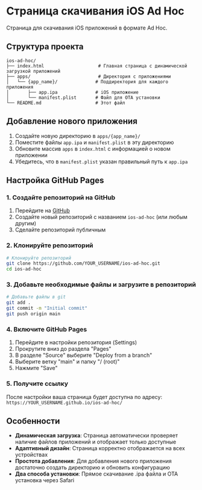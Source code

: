 # Страница скачивания iOS Ad Hoc

Страница для скачивания iOS приложений в формате Ad Hoc.

## Структура проекта

```
ios-ad-hoc/
├── index.html                    # Главная страница с динамической загрузкой приложений
├── apps/                         # Директория с приложениями
│   └── {app_name}/              # Поддиректория для каждого приложения
│       ├── app.ipa              # iOS приложение
│       └── manifest.plist       # Файл для OTA установки
└── README.md                    # Этот файл
```

## Добавление нового приложения

1. Создайте новую директорию в `apps/{app_name}/`
2. Поместите файлы `app.ipa` и `manifest.plist` в эту директорию
3. Обновите массив `apps` в `index.html` с информацией о новом приложении
4. Убедитесь, что в `manifest.plist` указан правильный путь к `app.ipa`

## Настройка GitHub Pages

### 1. Создайте репозиторий на GitHub

1. Перейдите на [GitHub](https://github.com)
2. Создайте новый репозиторий с названием `ios-ad-hoc` (или любым другим)
3. Сделайте репозиторий публичным

### 2. Клонируйте репозиторий

```bash
# Клонируйте репозиторий
git clone https://github.com/YOUR_USERNAME/ios-ad-hoc.git
cd ios-ad-hoc
```

### 3. Добавьте необходимые файлы и загрузите в репозиторий

```bash
# Добавьте файлы в git
git add .
git commit -m "Initial commit"
git push origin main
```

### 4. Включите GitHub Pages

1. Перейдите в настройки репозитория (Settings)
2. Прокрутите вниз до раздела "Pages"
3. В разделе "Source" выберите "Deploy from a branch"
4. Выберите ветку "main" и папку "/ (root)"
5. Нажмите "Save"

### 5. Получите ссылку

После настройки ваша страница будет доступна по адресу:
`https://YOUR_USERNAME.github.io/ios-ad-hoc/`

## Особенности

- **Динамическая загрузка**: Страница автоматически проверяет наличие файлов приложений и отображает только доступные
- **Адаптивный дизайн**: Страница корректно отображается на всех устройствах
- **Простота добавления**: Для добавления нового приложения достаточно создать директорию и обновить конфигурацию
- **Два способа установки**: Прямое скачивание .ipa файла и OTA установка через Safari
